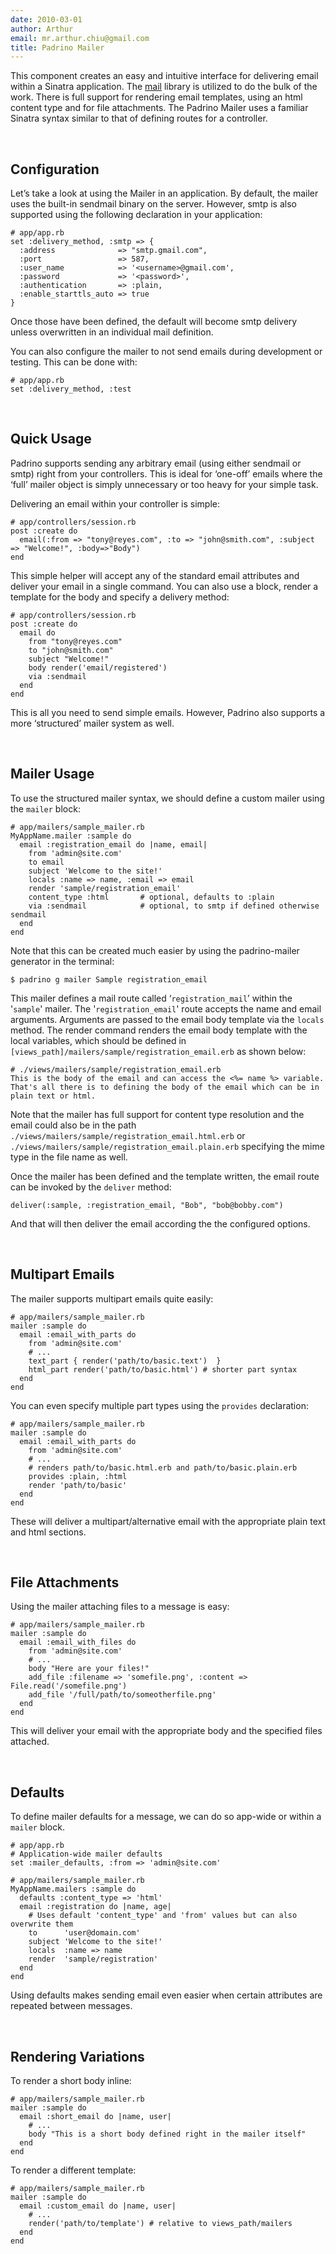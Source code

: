 ```yaml
---
date: 2010-03-01
author: Arthur
email: mr.arthur.chiu@gmail.com
title: Padrino Mailer
---
```


This component creates an easy and intuitive interface for delivering email within a Sinatra application. The [mail](http://github.com/mikel/mail) library is utilized to do the bulk of the work. There is full support for rendering email templates, using an html content type and for file attachments. The Padrino Mailer uses a familiar Sinatra syntax similar to that of defining routes for a controller.

 

## Configuration

Let’s take a look at using the Mailer in an application. By default, the mailer uses the built-in sendmail
 binary on the server. However, smtp is also supported using the following declaration in your application:

    # app/app.rb
    set :delivery_method, :smtp => { 
      :address              => "smtp.gmail.com",
      :port                 => 587,
      :user_name            => '<username>@gmail.com',
      :password             => '<password>',
      :authentication       => :plain,
      :enable_starttls_auto => true  
    }

Once those have been defined, the default will become smtp delivery unless overwritten in an individual mail definition.

You can also configure the mailer to not send emails during development or testing. This can be done with:

    # app/app.rb
    set :delivery_method, :test

 

## Quick Usage

Padrino supports sending any arbitrary email (using either sendmail or smtp) right from your controllers. This is ideal for ‘one-off’ emails where the ‘full’ mailer object is simply unnecessary or too heavy for your simple task.

Delivering an email within your controller is simple:

    # app/controllers/session.rb
    post :create do
      email(:from => "tony@reyes.com", :to => "john@smith.com", :subject => "Welcome!", :body=>"Body")
    end

This simple helper will accept any of the standard email attributes and deliver your email in a single command. You can also use a block, render a template for the body and specify a delivery method:

    # app/controllers/session.rb
    post :create do
      email do
        from "tony@reyes.com"
        to "john@smith.com"
        subject "Welcome!"
        body render('email/registered')
        via :sendmail
      end
    end

This is all you need to send simple emails. However, Padrino also supports a more ‘structured’ mailer system as well.

 

## Mailer Usage

To use the structured mailer syntax, we should define a custom mailer using the `mailer` block:

    # app/mailers/sample_mailer.rb
    MyAppName.mailer :sample do
      email :registration_email do |name, email|
        from 'admin@site.com'
        to email
        subject 'Welcome to the site!'
        locals :name => name, :email => email
        render 'sample/registration_email'
        content_type :html       # optional, defaults to :plain
        via :sendmail            # optional, to smtp if defined otherwise sendmail
      end
    end

Note that this can be created much easier by using the padrino-mailer generator in the terminal:

    $ padrino g mailer Sample registration_email

This mailer defines a mail route called ‘`registration_mail`’ within the '`sample`' mailer. The '`registration_email`' route accepts the name and email arguments. Arguments are passed to the email body template via the `locals` method. The render command renders the email body template with the local variables, which should be defined in `[views_path]/mailers/sample/registration_email.erb` as shown below:

    # ./views/mailers/sample/registration_email.erb
    This is the body of the email and can access the <%= name %> variable.
    That's all there is to defining the body of the email which can be in plain text or html.

Note that the mailer has full support for content type resolution and the email could also be in the path `./views/mailers/sample/registration_email.html.erb` or `./views/mailers/sample/registration_email.plain.erb` specifying the mime type in the file name as well.

Once the mailer has been defined and the template written, the email route can be invoked by the `deliver` method:

    deliver(:sample, :registration_email, "Bob", "bob@bobby.com")

And that will then deliver the email according the the configured options.

 

## Multipart Emails

The mailer supports multipart emails quite easily:

    # app/mailers/sample_mailer.rb
    mailer :sample do
      email :email_with_parts do
        from 'admin@site.com'
        # ...
        text_part { render('path/to/basic.text')  }
        html_part render('path/to/basic.html') # shorter part syntax
      end
    end

You can even specify multiple part types using the `provides` declaration:

    # app/mailers/sample_mailer.rb
    mailer :sample do
      email :email_with_parts do
        from 'admin@site.com'
        # ...
        # renders path/to/basic.html.erb and path/to/basic.plain.erb
        provides :plain, :html
        render 'path/to/basic'
      end
    end

These will deliver a multipart/alternative email with the appropriate plain text and html sections.

 

## File Attachments

Using the mailer attaching files to a message is easy:

    # app/mailers/sample_mailer.rb
    mailer :sample do
      email :email_with_files do
        from 'admin@site.com'
        # ...
        body "Here are your files!"
        add_file :filename => 'somefile.png', :content => File.read('/somefile.png')
        add_file '/full/path/to/someotherfile.png'
      end
    end

This will deliver your email with the appropriate body and the specified files attached.

 

## Defaults

To define mailer defaults for a message, we can do so app-wide or within a `mailer` block.

    # app/app.rb
    # Application-wide mailer defaults
    set :mailer_defaults, :from => 'admin@site.com'
        
    # app/mailers/sample_mailer.rb
    MyAppName.mailers :sample do
      defaults :content_type => 'html'
      email :registration do |name, age|
        # Uses default 'content_type' and 'from' values but can also overwrite them
        to      'user@domain.com'
        subject 'Welcome to the site!'
        locals  :name => name
        render  'sample/registration'
      end
    end

Using defaults makes sending email even easier when certain attributes are repeated between messages.

 

## Rendering Variations

To render a short body inline:

    # app/mailers/sample_mailer.rb
    mailer :sample do
      email :short_email do |name, user|
        # ...
        body "This is a short body defined right in the mailer itself"
      end
    end

To render a different template:

    # app/mailers/sample_mailer.rb
    mailer :sample do
      email :custom_email do |name, user|
        # ...
        render('path/to/template') # relative to views_path/mailers
      end
    end
